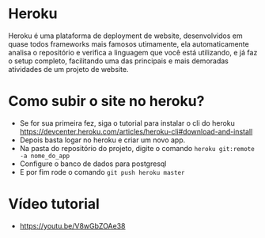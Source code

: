 # Heroku
Heroku é uma plataforma de deployment de website, desenvolvidos em quase todos frameworks mais famosos utimamente, ela automaticamente analisa o repositório e verifica a linguagem que você está utilizando, e já faz o setup completo, facilitando uma das principais e mais demoradas atividades de um projeto de website.

# Como subir o site no heroku?
- Se for sua primeira fez, siga o tutorial para instalar o cli do heroku https://devcenter.heroku.com/articles/heroku-cli#download-and-install
- Depois basta logar no heroku e criar um novo app.
- Na pasta do repositório do projeto, digite o comando ```heroku git:remote -a nome_do_app```
- Configure o banco de dados para postgresql
- E por fim rode o comando ```git push heroku master```

# Vídeo tutorial
- https://youtu.be/V8wGbZOAe38
